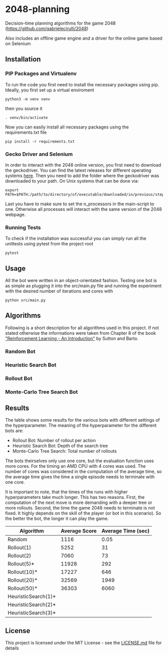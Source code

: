 # 2048-planning
Decision-time planning algorithms for the game 2048 (https://github.com/gabrielecirulli/2048)


Also includes an offline game engine and a driver for the online game based on Selenium

## Installation
### PIP Packages and Virtualenv
To run the code you first need to install the necessary packages using pip. Ideally, you first set up a virtual enviroment
```
python3 -m venv venv
```
then you source it
```
. venv/bin/activate
```
Now you can easily install all necessary packages using the requirements.txt file
```
pip install -r requirements.txt
```
### Gecko Driver and Selenium
In order to interact with the 2048 online version, you first need to download the geckodriver. You can find the latest releases for different operating systems [here](https://github.com/mozilla/geckodriver/releases). Then you need to add the folder where the geckodriver was downloaded to your path. On Unix systems that can be done via:
```
export PATH=$PATH:/path/to/directory/of/executable/downloaded/in/previous/step
``` 
Last you have to make sure to set the n_processors in the main-script to one. Otherwise all processes will interact with the same version of the 2048 webpage.

### Running Tests
To check if the installation was successful you can simply run all the unittests using pytest from the project root
```
pytest
```

## Usage
All the bot were written in an object-orientated fashion. Testing one bot is as simple as plugging it into the src/main.py file and running the experiment with the desired number of iterations and cores with

```
python src/main.py
```

## Algorithms
Following is a short description for all algorithms used in this project. If not stated otherwise the informations were taken from Chapter 8 of the book ["Reinforcement Learning - An Introduction"](https://drive.google.com/file/d/1opPSz5AZ_kVa1uWOdOiveNiBFiEOHjkG/view) by Sutton and Barto.

### Random Bot

### Heuristic Search Bot

### Rollout Bot

### Monte-Carlo Tree Search Bot

## Results
The table shows some results for the various bots with different settings of the hyperparameter. The meaning of the hyperparameter for the different bots are:
- Rollout Bot: Number of rollout per action
- Heuristic Search Bot: Depth of the search tree
- Monte-Carlo Tree Search: Total number of rollouts

The bots theirselves only use one core, but the evaluation function uses more cores. For the timing an AMD CPU with 4 cores was used. The number of cores was considered in the computation of the average time, so the average time gives the time a single episode needs to terminate with one core.

It is important to note, that the times of the runs with higher hyperparameters take much longer. This has two reasons. First, the computation of the next move is more demanding with a deeper tree or more rollouts. Second, the time the game 2048 needs to terminate is not fixed. It highly depends on the skill of the player (or bot in this scenario). So the better the bot, the longer it can play the game.

Algorithm | Average Score | Average Time (sec)
------------ | ------------- | -------------
Random | 1116 | 0.05
Rollout(1) | 5252 | 31
Rollout(2) | 7060 | 73
Rollout(5)* | 11928 | 292
Rollout(10)* | 17227 | 646
Rollout(20)* | 32569 | 1949
Rollout(50)* | 36303 | 6060
HeuristicSearch(1)* | |
HeuristicSearch(2)* | |
HeuristicSearch(3)* | |

## License
This project is licensed under the MIT License - see the [LICENSE.md](LICENSE.md) file for details
